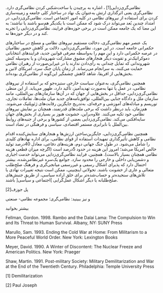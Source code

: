   نظامی‌گری‌زدایی[1] ، اشاره به برچیدن یا ساخت‌شکنی کردن نظامی‌گری دارد. نظامی‌گری یعنی اثرگذاری ارتش به‌عنوان یک نهاد در ساختار کلی جامعه و زمینه‌سازی کردن برای استفاده از نیروهای نظامی در کلیه امور اجتماعی است. نظامی‌گری‌زدایی، در امتداد چندین بُعد می‌تواند درک شود که ممکن است با یکدیگر هم‌سو باشند یا نباشند؛ به این معنا که یک جامعه ممکن است در برخی حوزه‌های فرایند، نظامی‌گری‌زدایی را تجربه کند و در دیگر حوزه‌ها نه.

یک عنصر مهم نظامی‌گری، دخالت مستقیم نیروهای نظامی و مسلح در ساختارهای حکمرانی جامعه است. در این مورد، نظامی‌گری‌زدایی، دلالت بر کاهش حضور نظامیان در عرصه حکمرانی دارد و این مهم را به‌واسطه معرفی قوانین جدید، فرایندهای انتخاباتی دموکراتیک‌تر و تقویت دیگر هنجارهای مشوق مشارکت شهروندان و یا به‌وسیله کنش شهروندانی که تمایل چندانی به رأی‌دادن ندارند یا در غیراین‌صورت از رهبران نظامی حمایت می‌کنند، به سرانجام می‌رساند. از زمان پایان جنگ سرد، امریکای لاتین و بخش‌هایی از افریقا، شاهد کاهش چشمگیر این‌گونه از نظامی‌گری بوده‌اند.

همچنین نظامی‌گری، به‌عنوان سیاست خارجی ستیزه‌جو که بر استفاده از نیروهای نظامی، در عمل یا تنها به‌صورت تهدیدآمیز، تأکید دارد، ظهور می‌یابد. از این منظر، نظامی‌گری‌زدایی، حداقل در بخش‌هایی از جهان که در آن‌ها سازمان‌های بین‌المللی، مانند سازمان ملل و دادگاه جنایی بین‌المللی، توافق‌نامه‌های جدید میان ملت‌ها، تعاملات تجاری، توریسم و مبادله‌های آموزشی و حرفه‌ای، به‌تدریج جایگزین رقابت‌های ژئوپلتیک می‌شوند. هم‌زمان، باید درنظر داشت که برخی ملت‌های قدرتمند، همچنان بر نمایش نیروهای نظامی خود تکیه می‌کنند. علاوه‌براین، خشونت هنوز بر بسیاری از بخش‌های جهان سایه‌افکنی می‌کند. نظامی‌گری‌زدایی بعضی از کشورها و برخی از جنبه‌های روابط بین‌الملل با نابرابری مستمر اقتصادی، سیاسی و فرهنگی در تضاد است.

همچنین نظامی‌گری‌زدایی، جایگزین‌ساختن ارزش‌ها و هنجارهای ستایش‌کننده اقدام نظامی و کاهش تأثیرگذاری تمهیدات استفاده از قوای نظامی، برای اداره نهادهای کلیدی را شامل می‌شود. در طول جنگ جهانی دوم، هزینه‌های دفاعی، معادل 40درصد تولید خالص امریکا می‌شد؛ امروز این هزینه در حدود 5درصد است (اگرچه میزان قطعی هزینه نظامی همچنان بسیار بالاست). همچنین، فرایند نظامی‌گری‌زدایی می‌تواند خدمت اجباری و دشمن‌یابی داخلی و خارجی را محدود سازد. جوامع یک‌سره غیرنظامی‌شده، بیشتر احتمال دارد که پذیرای اشکال رسمی و غیررسمی میانجی‌گری و فرهنگ صلح‌طلب متعالی و عاری از خشونت باشند. تحولاتی اینچنینی، ممکن است نتیجه تغییرات نهادی یا تلاش‌های سنجیده‌تر و حساب‌شده‌تر برای خلق اراده سیاسی، از طریق جنبش‌های صلح‌طلبانه یا دیگر اشکال عمل‌گرایی ]اجتماعی و سیاسی[ باشند.

پل جوزف[2]

و نیز ببینید: نظامی‌گری؛ مجموعه نظامی- صنعتی

بیشتر بخوانید

Fellman, Gordon. 1998. Rambo and the Dalai Lama: The Compulsion to Win and Its Threat to Human Survival. Albany, NY: SUNY Press

Marullo, Sam. 1993. Ending the Cold War at Home: From Militarism to a More Peaceful World Order. New York: Lexington Books

Meyer, David. 1990. A Winter of Discontent: The Nuclear Freeze and American Politics. New York: Praeger

Shaw, Martin. 1991. Post-military Society: Military Demilitarization and War at the End of the Twentieth Century. Philadelphia: Temple University Press

[1] Demilitarization

 [2] Paul Joseph

 

 

 

 